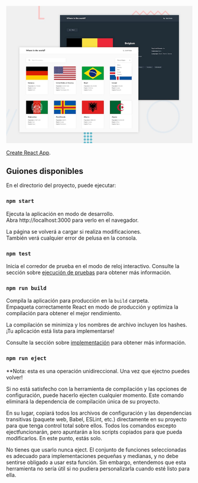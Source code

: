 ![Image_Preview](https://raw.githubusercontent.com/EslimDaga/BanderasReact/master/desktop-preview.jpg)

[Create React App](https://github.com/facebook/create-react-app).

## Guiones disponibles

En el directorio del proyecto, puede ejecutar:

### `npm start`

Ejecuta la aplicación en modo de desarrollo.<br>
Abra http://localhost:3000 para verlo en el navegador.

La página se volverá a cargar si realiza modificaciones.<br>
También verá cualquier error de pelusa en la consola.

### `npm test`

Inicia el corredor de prueba en el modo de reloj interactivo.
Consulte la sección sobre [ejecución de pruebas](https://facebook.github.io/create-react-app/docs/running-tests) para obtener más información.

### `npm run build`

Compila la aplicación para producción en la `build` carpeta.<br>
Empaqueta correctamente React en modo de producción y optimiza la compilación para obtener el mejor rendimiento.

La compilación se minimiza y los nombres de archivo incluyen los hashes.<br>
¡Tu aplicación está lista para implementarse!

Consulte la sección sobre [implementación](https://facebook.github.io/create-react-app/docs/deployment) para obtener más información.

### `npm run eject`

**Nota: esta es una operación unidireccional. Una vez que ejectno puedes volver!

Si no está satisfecho con la herramienta de compilación y las opciones de configuración, puede hacerlo ejecten cualquier momento. Este comando eliminará la dependencia de compilación única de su proyecto.

En su lugar, copiará todos los archivos de configuración y las dependencias transitivas (paquete web, Babel, ESLint, etc.) directamente en su proyecto para que tenga control total sobre ellos. Todos los comandos excepto ejectfuncionarán, pero apuntarán a los scripts copiados para que pueda modificarlos. En este punto, estás solo.

No tienes que usarlo nunca eject. El conjunto de funciones seleccionadas es adecuado para implementaciones pequeñas y medianas, y no debe sentirse obligado a usar esta función. Sin embargo, entendemos que esta herramienta no sería útil si no pudiera personalizarla cuando esté listo para ella.
